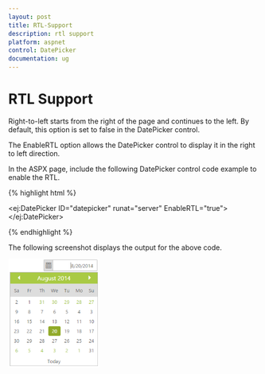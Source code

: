 ```yaml
---
layout: post
title: RTL-Support
description: rtl support
platform: aspnet
control: DatePicker
documentation: ug
---
```


# RTL Support

Right-to-left starts from the right of the page and continues to the left. By default, this option is set to false in the DatePicker control. 

The EnableRTL option allows the DatePicker control to display it in the right to left direction.

In the ASPX page, include the following DatePicker control code example to enable the RTL.

{% highlight html %}



<ej:DatePicker ID="datepicker" runat="server"  EnableRTL="true"></ej:DatePicker>





{% endhighlight %}



The following screenshot displays the output for the above code.

![](RTL-Support_images/RTL-Support_img1.png) 



